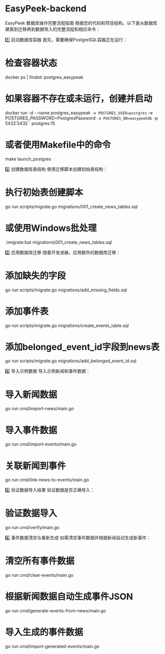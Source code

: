# EasyPeek-backend
EasyPeek 数据库操作完整流程指南
根据您的代码和项目结构，以下是从数据库建表到迁移再到数据导入的完整流程和相应命令：

1️⃣ 启动数据库容器
首先，需要确保PostgreSQL容器正在运行：
# 检查容器状态
docker ps | findstr postgres_easypeak

# 如果容器不存在或未运行，创建并启动
docker run -d --name postgres_easypeak `
  -e POSTGRES_USER=postgres `
  -e POSTGRES_PASSWORD=PostgresPassword `
  -e POSTGRES_DB=easypeekdb `
  -p 5432:5432 `
  postgres:15

# 或者使用Makefile中的命令
make launch_postgres

2️⃣ 创建数据库表结构
使用迁移脚本创建初始表结构：
# 执行初始表创建脚本
go run scripts/migrate.go migrations/001_create_news_tables.sql

# 或使用Windows批处理
.\migrate.bat migrations\001_create_news_tables.sql

3️⃣ 应用数据库迁移
随着开发进展，应用额外的数据库迁移：
# 添加缺失的字段
go run scripts/migrate.go migrations/add_missing_fields.sql

# 添加事件表
go run scripts/migrate.go migrations/create_events_table.sql

# 添加belonged_event_id字段到news表
go run scripts/migrate.go migrations/add_belonged_event_id.sql

4️⃣ 导入示例数据
导入示例新闻和事件数据：
# 导入新闻数据
go run cmd/import-news/main.go

# 导入事件数据
go run cmd/import-events/main.go

# 关联新闻到事件
go run cmd/link-news-to-events/main.go

5️⃣ 验证数据导入结果
验证数据是否正确导入：
# 验证数据导入
go run cmd/verify/main.go

6️⃣ 事件数据清空与重新生成
如需清空事件数据并根据新闻自动生成新事件：
# 清空所有事件数据
go run cmd/clear-events/main.go

# 根据新闻数据自动生成事件JSON
go run cmd/generate-events-from-news/main.go

# 导入生成的事件数据
go run cmd/import-generated-events/main.go
